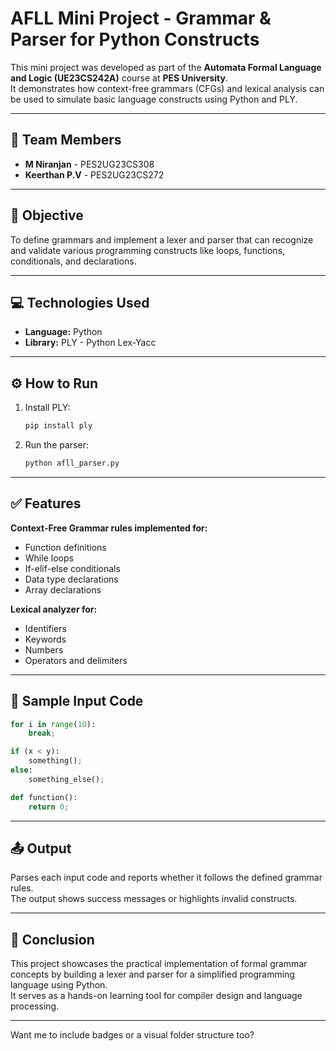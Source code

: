 
# AFLL Mini Project - Grammar & Parser for Python Constructs

This mini project was developed as part of the **Automata Formal Language and Logic (UE23CS242A)** course at **PES University**.  
It demonstrates how context-free grammars (CFGs) and lexical analysis can be used to simulate basic language constructs using Python and PLY.

---

## 👥 Team Members

- **M Niranjan** - PES2UG23CS308  
- **Keerthan P.V** - PES2UG23CS272

---

## 🎯 Objective

To define grammars and implement a lexer and parser that can recognize and validate various programming constructs like loops, functions, conditionals, and declarations.

---

## 💻 Technologies Used

- **Language:** Python  
- **Library:** PLY - Python Lex-Yacc

---

## ⚙️ How to Run

1. Install PLY:
   ```bash
   pip install ply
   ```

2. Run the parser:
   ```bash
   python afll_parser.py
   ```

---

## ✅ Features

**Context-Free Grammar rules implemented for:**
- Function definitions  
- While loops  
- If-elif-else conditionals  
- Data type declarations  
- Array declarations  

**Lexical analyzer for:**
- Identifiers  
- Keywords  
- Numbers  
- Operators and delimiters  

---

## 🧪 Sample Input Code

```python
for i in range(10):
    break;

if (x < y):
    something();
else:
    something_else();

def function():
    return 0;
```

---

## 📤 Output

Parses each input code and reports whether it follows the defined grammar rules.  
The output shows success messages or highlights invalid constructs.

---

## 📌 Conclusion

This project showcases the practical implementation of formal grammar concepts by building a lexer and parser for a simplified programming language using Python.  
It serves as a hands-on learning tool for compiler design and language processing.

---


Want me to include badges or a visual folder structure too?
